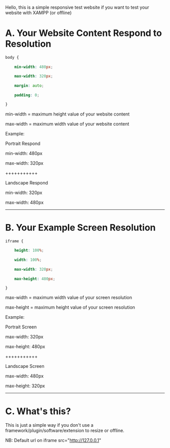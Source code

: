 Hello, this is a simple responsive test website if you want to test your website with XAMPP (or offline)

# A. Your Website Content Respond to Resolution


```css
body {
	
	min-width: 480px;
	
	max-width: 320px;
	
	margin: auto;
	
	padding: 0;

}
```

min-width = maximum height value of your website content

max-width = maximum width value of your website content

Example: 

Portrait Respond

min-width: 480px

max-width: 320px

+++++++++++

Landscape Respond

min-width: 320px

max-width: 480px

---------

# B. Your Example Screen Resolution

```css
iframe {
	
	height: 100%;
	
	width: 100%;
	
	max-width: 320px;
	
	max-height: 480px;

}

```

max-width = maximum width value of your screen resolution

max-height = maximum height value of your screen resolution

Example:

Portrait Screen

max-width: 320px

max-height: 480px

+++++++++++

Landscape Screen

max-width: 480px

max-height: 320px

---------

# C. What's this?

This is just a simple way if you don't use a framework/plugin/software/extension to resize or offline.

NB: Default url on iframe src="http://127.0.0.1"
